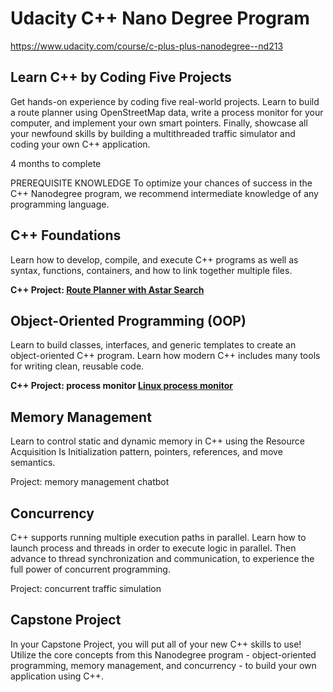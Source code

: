 # Udacity C++ Nano Degree Program
https://www.udacity.com/course/c-plus-plus-nanodegree--nd213

## Learn C++ by Coding Five Projects
Get hands-on experience by coding five real-world projects. Learn to build a route planner using OpenStreetMap data, write a process monitor for your computer, and implement your own smart pointers. Finally, showcase all your newfound skills by building a multithreaded traffic simulator and coding your own C++ application.

4 months to complete

PREREQUISITE KNOWLEDGE
To optimize your chances of success in the C++ Nanodegree program, we recommend intermediate knowledge of any programming language.

## C++ Foundations
Learn how to develop, compile, and execute C++ programs as well as syntax, functions, containers, and how to link together multiple files.

**C++ Project: [Route Planner with Astar Search](https://github.com/yanggaome/udacityCppNanoDegree/tree/main/CppND-Route-Planning-Project)**

## Object-Oriented Programming (OOP)
Learn to build classes, interfaces, and generic templates to create an object-oriented C++ program. Learn how modern C++ includes many tools for writing clean, reusable code.

**C++ Project: process monitor [Linux process monitor](https://github.com/yanggaome/udacityCppNanoDegree/tree/main/CppND-System-Monitor)**

## Memory Management
Learn to control static and dynamic memory in C++ using the Resource Acquisition Is Initialization pattern, pointers, references, and move semantics.

Project: memory management chatbot

## Concurrency
C++ supports running multiple execution paths in parallel. Learn how to launch process and threads in order to execute logic in parallel. Then advance to thread synchronization and communication, to experience the full power of concurrent programming.

Project: concurrent traffic simulation

## Capstone Project
In your Capstone Project, you will put all of your new C++ skills to use! Utilize the core concepts from this Nanodegree program - object-oriented programming, memory management, and concurrency - to build your own application using C++.

